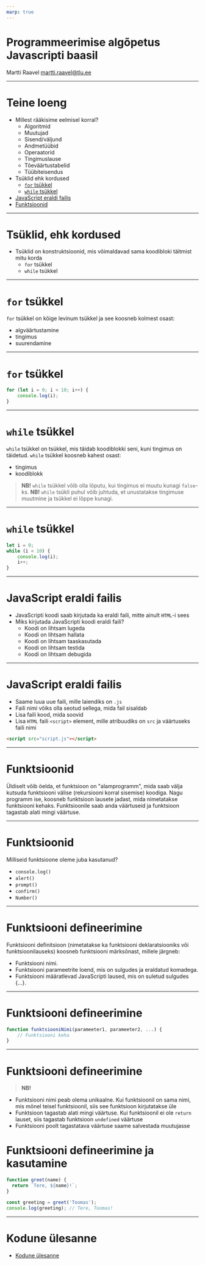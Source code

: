 ```yaml
---
marp: true
---
```


# Programmeerimise algõpetus Javascripti baasil

Martti Raavel
martti.raavel@tlu.ee

---
# Teine loeng

- Millest rääkisime eelmisel korral?
    - Algoritmid
    - Muutujad
    - Sisend/väljund
    - Andmetüübid
    - Operaatorid
    - Tingimuslause
    - Tõeväärtustabelid
    - Tüübiteisendus
- Tsüklid ehk kordused
    - [`for` tsükkel](../../concepts/for/about.md)
    - [`while` tsükkel](../../concepts/while/about.md)
- [JavaScript eraldi failis](../../concepts/alustamine/about.md#javascript-eraldi-failis)
- [Funktsioonid](../../concepts/funktsioon/about.md)

---
# Tsüklid, ehk kordused

- Tsüklid on konstruktsioonid, mis võimaldavad sama koodibloki täitmist mitu korda
  - `for` tsükkel
  - `while` tsükkel

---
# `for` tsükkel

`for` tsükkel on kõige levinum tsükkel ja see koosneb kolmest osast:
- algväärtustamine
- tingimus
- suurendamine

---
# `for` tsükkel

```javascript
for (let i = 0; i < 10; i++) {
    console.log(i);
}
```

---
# `while` tsükkel

`while` tsükkel on tsükkel, mis täidab koodiblokki seni, kuni tingimus on täidetud.
`while` tsükkel koosneb kahest osast:
- tingimus
- koodiblokk

> **NB!** `while` tsükkel võib olla lõputu, kui tingimus ei muutu kunagi `false`-ks.
> **NB!** `while` tsükli puhul võib juhtuda, et unustatakse tingimuse muutmine ja tsükkel ei lõppe kunagi.

___
# `while` tsükkel

```javascript
let i = 0;
while (i < 10) {
    console.log(i);
    i++;
}
```

___
# JavaScript eraldi failis

- JavaScripti koodi saab kirjutada ka eraldi faili, mitte ainult `HTML`-i sees
- Miks kirjutada JavaScripti koodi eraldi faili?
    - Koodi on lihtsam lugeda
    - Koodi on lihtsam hallata
    - Koodi on lihtsam taaskasutada
    - Koodi on lihtsam testida
    - Koodi on lihtsam debugida
___
# JavaScript eraldi failis

- Saame luua uue faili, mille laiendiks on `.js`
- Faili nimi võiks olla seotud sellega, mida fail sisaldab
- Lisa faili kood, mida soovid
- Lisa `HTML` faili `<script>` element, mille atribuudiks on `src` ja väärtuseks faili nimi

```html
<script src="script.js"></script>
```

---
# Funktsioonid

Üldiselt võib öelda, et funktsioon on "alamprogramm", mida saab välja kutsuda funktsiooni välise (rekursiooni korral sisemise) koodiga. Nagu programm ise, koosneb funktsioon lausete jadast, mida nimetatakse funktsiooni kehaks. Funktsioonile saab anda väärtuseid ja funktsioon tagastab alati mingi väärtuse.

---
# Funktsioonid

Milliseid funktsioone oleme juba kasutanud?
- `console.log()`
- `alert()`
- `prompt()`
- `confirm()`
- `Number()`

---
# Funktsiooni defineerimine

Funktsiooni definitsioon (nimetatakse ka funktsiooni deklaratsiooniks või funktsioonilauseks) koosneb funktsiooni märksõnast, millele järgneb:

- Funktsiooni nimi.
- Funktsiooni parameetrite loend, mis on sulgudes ja eraldatud komadega.
- Funktsiooni määratlevad JavaScripti laused, mis on suletud sulgudes {...}.

---
# Funktsiooni defineerimine

```javascript
function funktsiooniNimi(parameeter1, parameeter2, ...) {
    // Funktsiooni keha
}
```
---

# Funktsiooni defineerimine

> **NB!**
- Funktsiooni nimi peab olema unikaalne. Kui funktsioonil on sama nimi, mis mõnel teisel funktsioonil, siis see funktsioon kirjutatakse üle
- Funktsioon tagastab alati mingi väärtuse. Kui funktsioonil ei ole `return` lauset, siis tagastab funktsioon `undefined` väärtuse
- Funktsiooni poolt tagastatava väärtuse saame salvestada muutujasse


# Funktsiooni defineerimine ja kasutamine

```javascript
function greet(name) {
  return `Tere, ${name}!`;
}

const greeting = greet('Toomas');
console.log(greeting); // Tere, Toomas!
```

---
# Kodune ülesanne

- [Kodune ülesanne](./homework.md)
